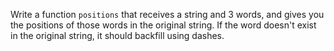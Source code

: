 Write a function `positions` that receives a string and 3 words, and gives you the positions of those words in the original string.
If the word doesn't exist in the original string, it should backfill using dashes.
